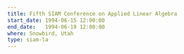 ```yaml
---
title: Fifth SIAM Conference on Applied Linear Algebra
start_date: 1994-06-15 12:00:00
end_date:   1994-06-19 12:00:00
where: Snowbird, Utah
type: siam-la
---
```

